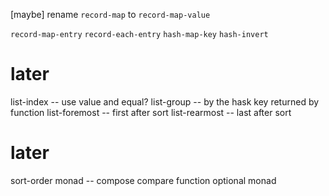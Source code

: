 [maybe] rename `record-map` to `record-map-value`

`record-map-entry`
`record-each-entry`
`hash-map-key`
`hash-invert`

# later

list-index -- use value and equal?
list-group -- by the hask key returned by function
list-foremost -- first after sort
list-rearmost -- last after sort

# later

sort-order monad -- compose compare function
optional monad
